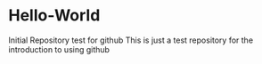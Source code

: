 # Hello-World
Initial Repository test for github
This is just a test repository for the introduction to using github
